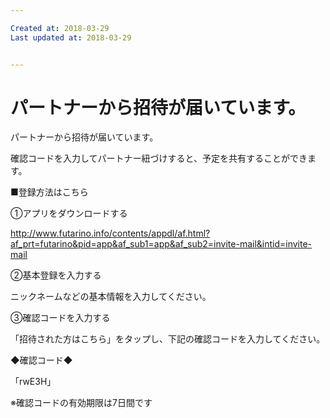 ```yaml
---

Created at: 2018-03-29
Last updated at: 2018-03-29


---
```


# パートナーから招待が届いています。


パートナーから招待が届いています。

確認コードを入力してパートナー紐づけすると、予定を共有することができます。

■登録方法はこちら

①アプリをダウンロードする

<http://www.futarino.info/contents/appdl/af.html?af_prt=futarino&pid=app&af_sub1=app&af_sub2=invite-mail&intid=invite-mail>

②基本登録を入力する

ニックネームなどの基本情報を入力してください。

③確認コードを入力する

「招待された方はこちら」をタップし、下記の確認コードを入力してください。

◆確認コード◆

「rwE3H」

※確認コードの有効期限は7日間です

